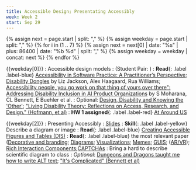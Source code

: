 ```yaml
---
title: Accessible Design; Presentating Accessibly
week: Week 2
start: Sep 29
---
```

{% assign next = page.start |  split: "," %}
{% assign weekday = page.start |  split: "," %}
{% for i in (1 .. 7) %}
   {% assign next = next[0] | date: "%s" | plus: 86400 | date: "%b %d" | split: "," %}
   {% assign weekday = weekday | concat: next %}
{% endfor %}

{{weekday[0]}}
: Accessible design models 
  : (Student Pair: )
: **Read**{: .label .label-blue}  [Accessibility in Software Practice: A Practitioner’s Perspective](https://dl.acm.org/doi/abs/10.1145/3503508); [Disability Dongles](https://blog.castac.org/2022/04/disability-dongle/) by Liz Jackson, Alex Haagaard, Rua Williams; [Accessibility people, you go work on that thing of yours over there": Addressing Disability Inclusion in AI Product Organizations](https://arxiv.org/pdf/2508.16607) by S Moharana, CL Bennett, E Buehler et al.
: Optional: [Design, Disability and Knowing the 'Other'](https://dl.acm.org/doi/fullHtml/10.1145/3290605.3300528); ["Living Disability Theory: Reflections on Access, Research, and Design." (Hofmann, et al)](https://make4all.org/wp-content/uploads/3373625.3416996.pdf)
: **HW 1 assigned**{: .label .label-red} [At Around US](assignments/finding-accessibility.html)

{{weekday[2]}}
: Presenting Accessibly
  : [Slides](slides/presenting-accessibly.html)
: **Skill**{: .label .label-yellow} Describe a diagram or image
: **Read**{: .label .label-blue}  [Creating Accessible Figures and Tables (DIS)](https://dis.acm.org/2023/creating-accessible-figures-and-tables/) 
: **Read**{: .label .label-blue} the most relevant paper ([Decorative and branding](https://dl.acm.org/doi/fullHtml/10.1145/3308558.3313605); [Diagrams](https://ieeexplore.ieee.org/stamp/stamp.jsp?arnumber=9028522&casa_token=zZw_rYBgu1AAAAAA:eozpbJ-vvMZjQNt8p6WU91X4uFumPs-yVuMn4PTPRjyMhtsVrprdIEe1JfYOCUdv8SFP_TGd9s965Q&tag=1); [Visualizations](https://ieeexplore.ieee.org/stamp/stamp.jsp?tp=&arnumber=9555469); [Memes](https://dl.acm.org/doi/10.1145/3308561.3353792); [GUIS](https://dl.acm.org/doi/fullHtml/10.1145/3411764.3445040); ([AR/VR](https://educatorsinvr.com/2019/05/31/accessibility-disabilities-and-virtual-reality-solutions/)); [Rich Interaction Components](https://dl.acm.org/doi/pdf/10.1145/2851613.2851680?casa_token=dOz4huS0TUkAAAAA:zv0PjZk3-T8Bb4X2SfNpdZFuqO2u9v1jpWn5fq0hKZ0se6t5g0oMKLfrAmhlyufcw_3AuJ-ABZ2yWQ);[CAPTCHAs](https://dl.acm.org/doi/10.1145/1518701.1518983)
  : Bring a hard to describe scientific diagram to class
: *Optional*: [Dungeons and Dragons taught me how to write ALT text](https://ericwbailey.website/published/dungeons-and-dragons-taught-me-how-to-write-alt-text/); ["It's Complicated" (Bennett et al)](https://dl.acm.org/doi/10.1145/3411764.3445498)



